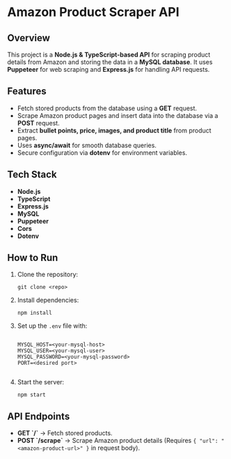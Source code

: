 <!DOCTYPE html>
<html lang="en">
<head>
    <meta charset="UTF-8">
    <meta name="viewport" content="width=device-width, initial-scale=1.0">
</head>
<body>
    <h1>Amazon Product Scraper API</h1>
    <h2>Overview</h2>
    <p>This project is a <strong>Node.js & TypeScript-based API</strong> for scraping product details from Amazon 
       and storing the data in a <strong>MySQL database</strong>. It uses <strong>Puppeteer</strong> for web 
       scraping and <strong>Express.js</strong> for handling API requests.</p>
    <h2>Features</h2>
    <ul>
        <li>Fetch stored products from the database using a <strong>GET</strong> request.</li>
        <li>Scrape Amazon product pages and insert data into the database via a <strong>POST</strong> request.</li>
        <li>Extract <strong>bullet points, price, images, and product title</strong> from product pages.</li>
        <li>Uses <strong>async/await</strong> for smooth database queries.</li>
        <li>Secure configuration via <strong>dotenv</strong> for environment variables.</li>
    </ul>
    <h2>Tech Stack</h2>
    <ul>
        <li><strong>Node.js</strong></li>
        <li><strong>TypeScript</strong></li>
        <li><strong>Express.js</strong></li>
        <li><strong>MySQL</strong></li>
        <li><strong>Puppeteer</strong></li>
        <li><strong>Cors</strong></li>
        <li><strong>Dotenv</strong></li>
    </ul>
    <h2>How to Run</h2>
    <ol>
        <li>Clone the repository:
            <pre><code>git clone &lt;repo&gt;</code></pre>
        </li>
        <li>Install dependencies:
            <pre><code>npm install</code></pre>
        </li>
        <li>Set up the <code>.env</code> file with:
            <pre><code>
MYSQL_HOST=&lt;your-mysql-host&gt;
MYSQL_USER=&lt;your-mysql-user&gt;
MYSQL_PASSWORD=&lt;your-mysql-password&gt;
PORT=&lt;desired port&gt;
            </code></pre>
        </li>
        <li>Start the server:
            <pre><code>npm start</code></pre>
        </li>
    </ol>
    <h2>API Endpoints</h2>
    <ul>
        <li><strong>GET `/`</strong> → Fetch stored products.</li>
        <li><strong>POST `/scrape`</strong> → Scrape Amazon product details (Requires <code>{ "url": "&lt;amazon-product-url&gt;" }</code> in request body).</li>
    </ul>
</body>
</html>
